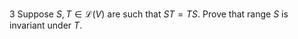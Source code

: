 3 Suppose $S, T \in \mathcal{L}(V)$ are such that $S T=T S$. Prove that range $S$ is invariant under $T$.

